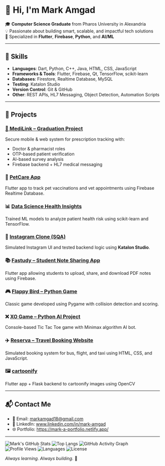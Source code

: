 # 👋 Hi, I'm Mark Amgad

🎓 **Computer Science Graduate** from Pharos University in Alexandria  
💡 Passionate about building smart, scalable, and impactful tech solutions  
📱 Specialized in **Flutter**, **Firebase**, **Python**, and **AI/ML**

---

## 🧠 Skills

- **Languages**: Dart, Python, C++, Java, HTML, CSS, JavaScript  
- **Frameworks & Tools**: Flutter, Firebase, Qt, TensorFlow, scikit-learn  
- **Databases**: Firestore, Realtime Database, MySQL  
- **Testing**: Katalon Studio  
- **Version Control**: Git & GitHub  
- **Other**: REST APIs, HL7 Messaging, Object Detection, Automation Scripts

---

## 🚀 Projects

### [🏥 MediLink – Graduation Project](https://github.com//MarkAmgad1/MediLink-Graduation-Project)
Secure mobile & web system for prescription tracking with:
- Doctor & pharmacist roles
- OTP-based patient verification
- AI-based survey analysis
- Firebase backend + HL7 medical messaging

### 📱 [PetCare App](https://github.com/MarkAmgad1/PetCare-App)
Flutter app to track pet vaccinations and vet appointments using Firebase Realtime Database.

### 📊 [Data Science Health Insights](https://github.com/MarkAmgad1/Data-Science-Health-Insights)
Trained ML models to analyze patient health risk using scikit-learn and TensorFlow.

### 🧪 [Instagram Clone (SQA)](https://github.com/MarkAmgad1/-Instagram-Clone-SQA-)
Simulated Instagram UI and tested backend logic using **Katalon Studio**.

### 📚 [Fastudy – Student Note Sharing App](https://github.com/MarkAmgad1/Fastudy)  
Flutter app allowing students to upload, share, and download PDF notes using Firebase.

### 🎮 [Flappy Bird – Python Game](https://github.com//MarkAmgad1/flappy-bird-pygame)
Classic game developed using Pygame with collision detection and scoring.

### ❌ [XO Game – Python AI Project](https://github.com//MarkAmgad1/xo-game)
Console-based Tic Tac Toe game with Minimax algorithm AI bot.

### ✈️ [Reserva – Travel Booking Website](https://github.com/MarkAmgad1/Reserva-Booking) 
Simulated booking system for bus, flight, and taxi using HTML, CSS, and JavaScript.

### 🖼️ [cartoonify](https://github.com/MarkAmgad1/cartoonify-flutter-flask)
Flutter app + Flask backend to cartoonify images using OpenCV




---

## 📬 Contact Me

- 📧 Email: markamgad18@gmail.com  
- 💼 LinkedIn: www.linkedin.com/in/mark-amgad  
- 🌐 Portfolio: https://mark-a-portfolio.netlify.app/

---
![Mark's GitHub Stats](https://github-readme-stats.vercel.app/api?username=markamgad1&show_icons=true&theme=radical)
![Top Langs](https://github-readme-stats.vercel.app/api/top-langs/?username=markamgad1&layout=compact&theme=radical)
![GitHub Activity Graph](https://github-readme-activity-graph.vercel.app/graph?username=markamgad1&theme=dracula)
![Profile Views](https://komarev.com/ghpvc/?username=markamgad1&color=blue)
![Languages](https://img.shields.io/github/languages/top/markamgad1/MediLink-Graduation-Project)
![License](https://img.shields.io/github/license/markamgad1/MediLink-Graduation-Project)


_Always learning. Always building._ 🚀
